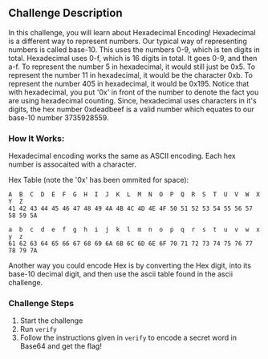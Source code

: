 ## Challenge Description
In this challenge, you will learn about Hexadecimal Encoding!
Hexadecimal is a different way to represent numbers. Our typical way of representing numbers is called base-10. This uses the numbers 0-9, which is ten digits in total. Hexadecimal uses 0-f, which is 16 digits in total. It goes 0-9, and then a-f. To represent the number 5 in hexadecimal, it would still just be 0x5. To represent the number 11 in hexadecimal, it would be the character 0xb. To represent the number 405 in hexadecimal, it would be 0x195. Notice that with hexadecimal, you put '0x' in front of the number to denote the fact you are using hexadecimal counting. Since, hexadecimal uses characters in it's digits, the hex number 0xdeadbeef is a valid number which equates to our base-10 number 3735928559.

### How It Works:

Hexadecimal encoding works the same as ASCII encoding. Each hex number is assocaited with a character.

Hex Table (note the '0x' has been ommited for space):
```
A  B  C  D  E  F  G  H  I  J  K  L  M  N  O  P  Q  R  S  T  U  V  W  X  Y  Z
41 42 43 44 45 46 47 48 49 4A 4B 4C 4D 4E 4F 50 51 52 53 54 55 56 57 58 59 5A

a  b  c  d  e  f  g  h  i  j  k  l  m  n  o  p  q  r  s  t  u  v  w  x  y  z
61 62 63 64 65 66 67 68 69 6A 6B 6C 6D 6E 6F 70 71 72 73 74 75 76 77 78 79 7A
```

Another way you could encode Hex is by converting the Hex digit, into its base-10 decimal digit, and then use the ascii table found in the ascii challenge.


### Challenge Steps
1. Start the challenge
2. Run `verify`
3. Follow the instructions given in `verify` to encode a secret word in Base64 and get the flag!
